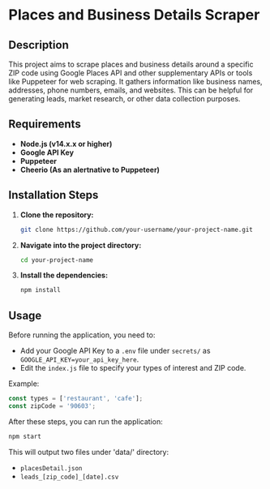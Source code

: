 # Places and Business Details Scraper

## Description

This project aims to scrape places and business details around a specific ZIP code using Google Places API and other supplementary APIs or tools like Puppeteer for web scraping. It gathers information like business names, addresses, phone numbers, emails, and websites. This can be helpful for generating leads, market research, or other data collection purposes.

## Requirements

- **Node.js (v14.x.x or higher)**
- **Google API Key**
- **Puppeteer**
- **Cheerio (As an alertnative to Puppeteer)**


## Installation Steps

1. **Clone the repository:**
    ```bash
    git clone https://github.com/your-username/your-project-name.git
    ```

2. **Navigate into the project directory:**
    ```bash
    cd your-project-name
    ```

3. **Install the dependencies:**
    ```bash
    npm install
    ```

## Usage

Before running the application, you need to:

- Add your Google API Key to a `.env` file under `secrets/` as `GOOGLE_API_KEY=your_api_key_here`.
- Edit the `index.js` file to specify your types of interest and ZIP code.

Example:
```javascript
const types = ['restaurant', 'cafe'];
const zipCode = '90603';
```

After these steps, you can run the application:
```bash
npm start
```

This will output two files under 'data/' directory:
- `placesDetail.json`
- `leads_[zip_code]_[date].csv` 